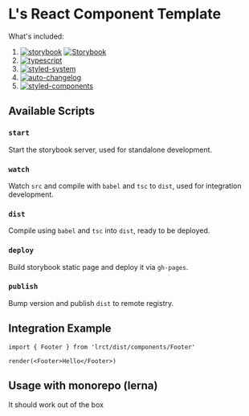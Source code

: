 # L's React Component Template

What's included:

1. [![storybook](https://img.shields.io/badge/storybook-%F0%9F%93%95-red)](https://storybook.js.org/) [![Storybook](https://cdn.jsdelivr.net/gh/storybookjs/brand@master/badge/badge-storybook.svg)](https://louisgv.ga/lrct)
2. [![typescript](https://img.shields.io/badge/typescript-%E2%9C%A8-blue)](https://www.typescriptlang.org/)
3. [![styled-system](https://img.shields.io/badge/styled--system-%F0%9F%97%B3-lightgrey)](https://github.com/styled-system/styled-system)
4. [![auto-changelog](https://img.shields.io/badge/auto--changelog-%F0%9F%93%9D-blue)](https://github.com/CookPete/auto-changelog)
5. [![styled-components](https://img.shields.io/badge/styled--components-%F0%9F%92%85%20-orange.svg?colorB=daa357&colorA=db748e)](https://github.com/styled-components/styled-components)

## Available Scripts

### `start`

Start the storybook server, used for standalone development.

### `watch`

Watch `src` and compile with `babel` and `tsc` to `dist`, used for integration development.

### `dist`

Compile using `babel` and `tsc` into `dist`, ready to be deployed.

### `deploy`

Build storybook static page and deploy it via `gh-pages`.

### `publish`

Bump version and publish `dist` to remote registry.

## Integration Example

```tsx
import { Footer } from 'lrct/dist/components/Footer'

render(<Footer>Hello</Footer>)
```

## Usage with monorepo (lerna)

It should work out of the box